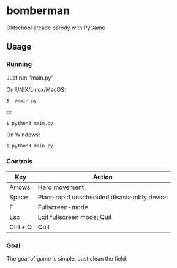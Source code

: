 # bomberman
Oldschool arcade parody with PyGame

## Usage

### Running 
Just run "main.py"

On UNIX/Linux/MacOS:

    $ ./main.py

or

    $ python3 main.py

On Windows:

    $ python3 main.py


### Controls
| Key      | Action |
| -------- | ----------- |
| Arrows   | Hero movement |
| Space    | Place rapid unscheduled disassembly device |
| F        | Fullscreen-mode |
| Esc      | Exit fullscreen mode; Quit |
| Ctrl + Q | Quit |

### Goal
The goal of game is simple. Just clean the field.